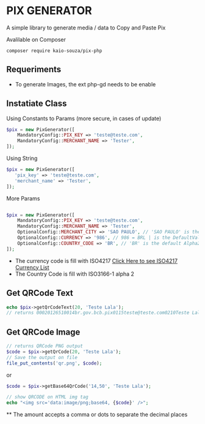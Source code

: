 # PIX GENERATOR
A simple library to generate media / data to Copy and Paste Pix

Avalilable on Composer
```
composer require kaio-souza/pix-php
```


## Requeriments
* To generate Images, the ext php-gd needs to be enable

## Instatiate Class

Using Constants to Params (more secure, in cases of update)
```php
$pix = new PixGenerator([
    MandatoryConfig::PIX_KEY => 'teste@teste.com',
    MandatoryConfig::MERCHANT_NAME => 'Tester',
]);
```

Using String

```php
$pix = new PixGenerator([
   'pix_key' => 'teste@teste.com',
   'merchant_name' => 'Tester',
]);
```

More Params
```php

$pix = new PixGenerator([
    MandatoryConfig::PIX_KEY => 'teste@teste.com',
    MandatoryConfig::MERCHANT_NAME => 'Tester',
    OptionalConfig::MERCHANT_CITY => 'SAO PAULO', // 'SAO PAULO' is the DefaultValue
    OptionalConfig::CURRENCY => '986', // 986 = BRL | is the DefaultValue
    OptionalConfig::COUNTRY_CODE => 'BR', // 'BR' is the default Alpha2 value
]);
```
* The currency code is fill with ISO4217 [Click Here to see ISO4217 Currency List](./utils/CURRENCIES.MD)
* The Country Code is fill with ISO3166-1 alpha 2

## Get QRCode Text
```php
echo $pix->getQrCodeText(20, 'Teste Lala');
// returns 00020126510014br.gov.bcb.pix0115teste@teste.com0210Teste Lala520400005303986540520,005802BR5906Tester6002BR62270523bca37b925af47abd511393463041FC2
```
## Get QRCode Image
```php
// returns QRCode PNG output
$code = $pix->getQrCode(20, 'Teste Lala');
// Save the output on file
file_put_contents('qr.png', $code);
```
or
```php
$code = $pix->getBase64QrCode('14,50', 'Teste Lala');

// show QRCODE on HTML img tag
echo "<img src='data:image/png;base64, {$code}' />";
```

** The amount accepts a comma or dots to separate the decimal places